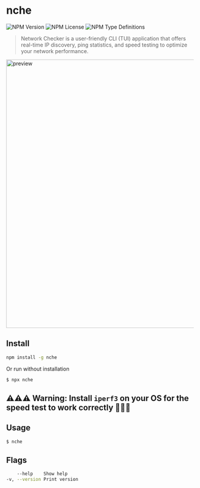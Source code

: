 # nche

![NPM Version](https://img.shields.io/npm/v/nche?style=for-the-badge&color=%23907ad6)
![NPM License](https://img.shields.io/npm/l/nche?style=for-the-badge&color=d2f898)
![NPM Type Definitions](https://img.shields.io/npm/types/nche?style=for-the-badge&color=b8d0eb)

> Network Checker is a user-friendly CLI (TUI) application that offers real-time IP discovery, ping statistics, and speed testing to optimize your network performance.

<img src="https://raw.githubusercontent.com/teplostanski/nche/main/preview.gif" alt="preview" width="720"/>

## Install

```bash
npm install -g nche
```

Or run without installation

```bash
$ npx nche
```

## ⚠️⚠️⚠️ Warning: Install `iperf3` on your OS for the speed test to work correctly 🚨🚨🚨

## Usage

```bash
$ nche
```

## Flags

```bash
    --help    Show help
-v, --version Print version
```
